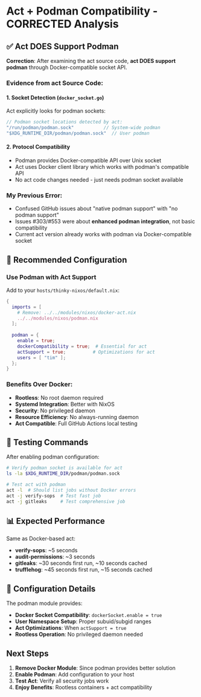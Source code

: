 # Act + Podman Compatibility - CORRECTED Analysis

## ✅ Act DOES Support Podman

**Correction**: After examining the act source code, **act DOES support podman** through Docker-compatible socket API.

### Evidence from act Source Code:

#### 1. Socket Detection (`docker_socket.go`)
Act explicitly looks for podman sockets:
```go
// Podman socket locations detected by act:
"/run/podman/podman.sock"           // System-wide podman
"$XDG_RUNTIME_DIR/podman/podman.sock"  // User podman
```

#### 2. Protocol Compatibility
- Podman provides Docker-compatible API over Unix socket
- Act uses Docker client library which works with podman's compatible API
- No act code changes needed - just needs podman socket available

### My Previous Error:
- Confused GitHub issues about "native podman support" with "no podman support"
- Issues #303/#553 were about **enhanced podman integration**, not basic compatibility
- Current act version already works with podman via Docker-compatible socket

## 🎯 Recommended Configuration

### Use Podman with Act Support
Add to your `hosts/thinky-nixos/default.nix`:

```nix
{
  imports = [
    # Remove: ../../modules/nixos/docker-act.nix
    ../../modules/nixos/podman.nix
  ];
  
  podman = {
    enable = true;
    dockerCompatibility = true;  # Essential for act
    actSupport = true;          # Optimizations for act
    users = [ "tim" ];
  };
}
```

### Benefits Over Docker:
- **Rootless**: No root daemon required
- **Systemd Integration**: Better with NixOS
- **Security**: No privileged daemon
- **Resource Efficiency**: No always-running daemon
- **Act Compatible**: Full GitHub Actions local testing

## 🚀 Testing Commands

After enabling podman configuration:

```bash
# Verify podman socket is available for act
ls -la $XDG_RUNTIME_DIR/podman/podman.sock

# Test act with podman
act -l  # Should list jobs without Docker errors
act -j verify-sops  # Test fast job
act -j gitleaks     # Test comprehensive job
```

## 📊 Expected Performance

Same as Docker-based act:
- **verify-sops**: ~5 seconds
- **audit-permissions**: ~3 seconds
- **gitleaks**: ~30 seconds first run, ~10 seconds cached
- **trufflehog**: ~45 seconds first run, ~15 seconds cached

## 🔧 Configuration Details

The podman module provides:
- **Docker Socket Compatibility**: `dockerSocket.enable = true`
- **User Namespace Setup**: Proper subuid/subgid ranges
- **Act Optimizations**: When `actSupport = true`
- **Rootless Operation**: No privileged daemon needed

## Next Steps

1. **Remove Docker Module**: Since podman provides better solution
2. **Enable Podman**: Add configuration to your host
3. **Test Act**: Verify all security jobs work
4. **Enjoy Benefits**: Rootless containers + act compatibility